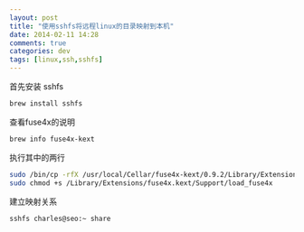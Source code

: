 ```yaml
---
layout: post
title: "使用sshfs将远程linux的目录映射到本机"
date: 2014-02-11 14:28
comments: true
categories: dev
tags: [linux,ssh,sshfs]
---
```



首先安装 sshfs

```bash
brew install sshfs
```

查看fuse4x的说明

```bash
brew info fuse4x-kext
```

执行其中的两行

```bash
sudo /bin/cp -rfX /usr/local/Cellar/fuse4x-kext/0.9.2/Library/Extensions/fuse4x.kext /Library/Extensions
sudo chmod +s /Library/Extensions/fuse4x.kext/Support/load_fuse4x
```

建立映射关系

```bash
sshfs charles@seo:~ share
```